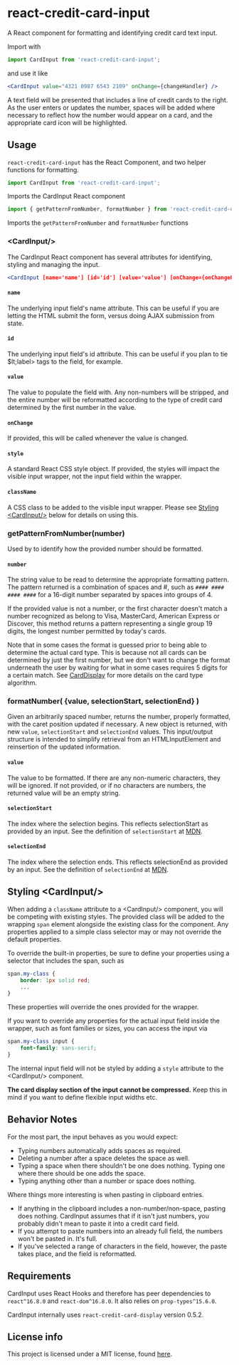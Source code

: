 # react-credit-card-input

A React component for formatting and identifying credit card text input.

Import with

```js
import CardInput from 'react-credit-card-input';
```

and use it like

```jsx
<CardInput value="4321 0987 6543 2109" onChange={changeHandler} />
```

A text field will be presented that includes a line of credit cards to the right. As the user enters or updates the number, spaces will be added where necessary to reflect how the number would appear on a card, and the appropriate card icon will be highlighted.

## Usage

`react-credit-card-input` has the React Component, and two helper functions for formatting.

```js
import CardInput from 'react-credit-card-input';
```
Imports the CardInput React component


```js
import { getPatternFromNumber, formatNumber } from 'react-credit-card-display';
```
Imports the `getPatternFromNumber` and `formatNumber` functions

### &lt;CardInput/>
The CardInput React component has several attributes for identifying, styling and managing the input.

```jsx
<CardInput [name='name'] [id='id'] [value='value'] [onChange={onChangeHandler}] [style={ {styleObj} }] [className='className'] />
```

#### `name`

The underlying input field's name attribute. This can be useful if you are letting the HTML submit the form, versus doing AJAX submission from state.

#### `id`

The underlying input field's id attribute. This can be useful if you plan to tie $lt;label> tags to the field, for example.

#### `value`

The value to populate the field with. Any non-numbers will be stripped, and the entire number will be reformatted according to the type of credit card determined by the first number in the value.

#### `onChange`

If provided, this will be called whenever the value is changed.

#### `style`

A standard React CSS style object. If provided, the styles will impact the visible input wrapper, not the input field within the wrapper.

#### `className`

A CSS class to be added to the visible input wrapper. Please see [Styling &lt;CardInput/>](#styling) below for details on using this.

### getPatternFromNumber(number)
Used by <CardInput/> to identify how the provided number should be formatted.

#### `number`

The string value to be read to determine the appropriate formatting pattern. The pattern returned is a combination of spaces and #, such as `#### #### #### ####` for a 16-digit number separated by spaces into groups of 4.

If the provided value is not a number, or the first character doesn't match a number recognized as belong to Visa, MasterCard, American Express or Discover, this method returns a pattern representing a single group 19 digits, the longest number permitted by today's cards.

Note that in some cases the format is guessed prior to being able to determine the actual card type. This is because not all cards can be determined by just the first number, but we don't want to change the format underneath the user by waiting for what in some cases requires 5 digits for a certain match. See [CardDisplay](https://github.com/landisdesign/react-card-display) for more details on the card type algorithm.

### formatNumber( {value, selectionStart, selectionEnd} )
Given an arbitrarily spaced number, returns the number, properly formatted, with the caret position updated if necessary. A new object is returned, with new `value`, `selectionStart` and `selectionEnd` values. This input/output structure is intended to simplify retrieval from an HTMLInputElement and reinsertion of the updated information.

#### `value`

The value to be formatted. If there are any non-numeric characters, they will be ignored. If not provided, or if no characters are numbers, the returned value will be an empty string.

#### `selectionStart`

The index where the selection begins. This reflects selectionStart as provided by an input. See the definition of `selectionStart` at [MDN](https://developer.mozilla.org/en-US/docs/Web/API/HTMLInputElement).

#### `selectionEnd`

The index where the selection ends. This reflects selectionEnd as provided by an input. See the definition of `selectionEnd` at [MDN](https://developer.mozilla.org/en-US/docs/Web/API/HTMLInputElement).

## <a name="styling"></a>Styling &lt;CardInput/>

When adding a `className` attribute to a &lt;CardInput/> component, you will be competing with existing styles. The provided class will be added to the wrapping `span` element alongside the existing class for the component. Any properties applied to a simple class selector may or may not override the default properties.

To override the built-in properties, be sure to define your properties using a selector that includes the span, such as

```css
span.my-class {
	border: 1px solid red;
	...
}
```

These properties will override the ones provided for the wrapper.

If you want to override any properties for the actual input field inside the wrapper, such as font families or sizes, you can access the input via

```css
span.my-class input {
	font-family: sans-serif;
}
```

The internal input field will not be styled by adding a `style` attribute to the &lt;CardInput/> component.

__The card display section of the input cannot be compressed.__ Keep this in mind if you want to define flexible input widths etc.

## Behavior Notes

For the most part, the input behaves as you would expect:

- Typing numbers automatically adds spaces as required.
- Deleting a number after a space deletes the space as well.
- Typing a space when there shouldn't be one does nothing. Typing one where there should be one adds the space.
- Typing anything other than a number or space does nothing.

Where things more interesting is when pasting in clipboard entries.

- If anything in the clipboard includes a non-number/non-space, pasting does nothing. CardInput assumes that if it isn't just numbers, you probably didn't mean to paste it into a credit card field.
- If you attempt to paste numbers into an already full field, the numbers won't be pasted in. It's full.
- If you've selected a range of characters in the field, however, the paste takes place, and the field is reformatted.

## Requirements

CardInput uses React Hooks and therefore has peer dependencies to `react^16.8.0` and `react-dom^16.8.0`. It also relies on `prop-types^15.6.0`.

CardInput internally uses `react-credit-card-display` version 0.5.2.

## License info

This project is licensed under a MIT license, found [here](./LICENSE.md).
